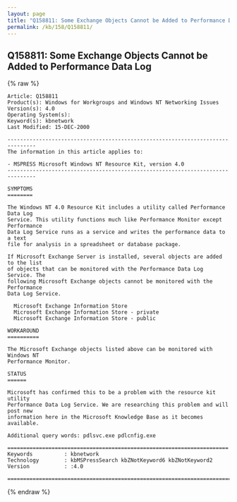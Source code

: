 ```yaml
---
layout: page
title: "Q158811: Some Exchange Objects Cannot be Added to Performance Data Log"
permalink: /kb/158/Q158811/
---
```


## Q158811: Some Exchange Objects Cannot be Added to Performance Data Log

{% raw %}

	Article: Q158811
	Product(s): Windows for Workgroups and Windows NT Networking Issues
	Version(s): 4.0
	Operating System(s): 
	Keyword(s): kbnetwork
	Last Modified: 15-DEC-2000
	
	-------------------------------------------------------------------------------
	The information in this article applies to:
	
	- MSPRESS Microsoft Windows NT Resource Kit, version 4.0 
	-------------------------------------------------------------------------------
	
	SYMPTOMS
	========
	
	The Windows NT 4.0 Resource Kit includes a utility called Performance Data Log
	Service. This utility functions much like Performance Monitor except Performance
	Data Log Service runs as a service and writes the performance data to a text
	file for analysis in a spreadsheet or database package.
	
	If Microsoft Exchange Server is installed, several objects are added to the list
	of objects that can be monitored with the Performance Data Log Service. The
	following Microsoft Exchange objects cannot be monitored with the Performance
	Data Log Service.
	
	  Microsoft Exchange Information Store
	  Microsoft Exchange Information Store - private
	  Microsoft Exchange Information Store - public
	
	WORKAROUND
	==========
	
	The Microsoft Exchange objects listed above can be monitored with Windows NT
	Performance Monitor.
	
	STATUS
	======
	
	Microsoft has confirmed this to be a problem with the resource kit utility
	Performance Data Log Service. We are researching this problem and will post new
	information here in the Microsoft Knowledge Base as it becomes available.
	
	Additional query words: pdlsvc.exe pdlcnfig.exe
	
	======================================================================
	Keywords          : kbnetwork 
	Technology        : kbMSPressSearch kbZNotKeyword6 kbZNotKeyword2
	Version           : :4.0
	
	=============================================================================
	

{% endraw %}
